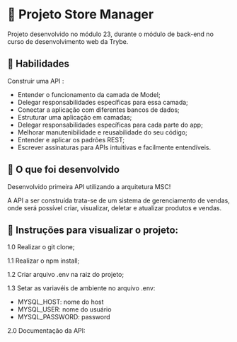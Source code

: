 # :dart: Projeto Store Manager
Projeto desenvolvido no módulo 23, durante o módulo de back-end no curso de desenvolvimento web da Trybe.


## :brain: Habilidades

Construir uma API :

- Entender o funcionamento da camada de Model;
- Delegar responsabilidades específicas para essa camada;
- Conectar a aplicação com diferentes bancos de dados;
- Estruturar uma aplicação em camadas;
- Delegar responsabilidades específicas para cada parte do app;
- Melhorar manutenibilidade e reusabilidade do seu código;
- Entender e aplicar os padrões REST;
- Escrever assinaturas para APIs intuitivas e facilmente entendíveis.


## :wrench: O que foi desenvolvido

Desenvolvido primeira API utilizando a arquitetura MSC!

A API a ser construída trata-se de um sistema de gerenciamento de vendas, onde será possível criar, visualizar, deletar e atualizar produtos e vendas.


## :dart: Instruções para visualizar o projeto:

1.0 Realizar o git clone;

1.1 Realizar o npm install;

1.2 Criar arquivo .env na raiz do projeto;

1.3 Setar as variavéis de ambiente no arquivo .env:
- MYSQL_HOST: nome do host
- MYSQL_USER: nome do usuário
- MYSQL_PASSWORD: password

2.0 Documentação da API: 
